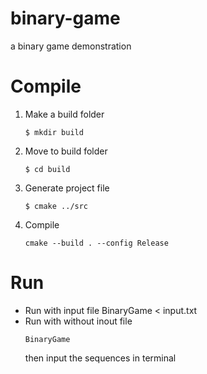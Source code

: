 # binary-game
a binary game demonstration

# Compile
1. Make a build folder
   ```
   $ mkdir build
   ```
2. Move to build folder
   ```
   $ cd build
   ```
3. Generate project file
   ```
   $ cmake ../src
   ```
4. Compile
   ```
   cmake --build . --config Release
   ```
   
# Run
* Run with input file
   BinaryGame < input.txt
* Run with without inout file
   ```
   BinaryGame
   ```
   then input the sequences in terminal
